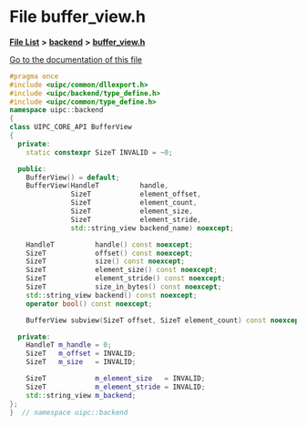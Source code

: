 

# File buffer\_view.h

[**File List**](files.md) **>** [**backend**](dir_53d62147b82bd29328805b2087bd1012.md) **>** [**buffer\_view.h**](buffer__view_8h.md)

[Go to the documentation of this file](buffer__view_8h.md)


```C++
#pragma once
#include <uipc/common/dllexport.h>
#include <uipc/backend/type_define.h>
#include <uipc/common/type_define.h>
namespace uipc::backend
{
class UIPC_CORE_API BufferView
{
  private:
    static constexpr SizeT INVALID = ~0;

  public:
    BufferView() = default;
    BufferView(HandleT          handle,
               SizeT            element_offset,
               SizeT            element_count,
               SizeT            element_size,
               SizeT            element_stride,
               std::string_view backend_name) noexcept;

    HandleT          handle() const noexcept;
    SizeT            offset() const noexcept;
    SizeT            size() const noexcept;
    SizeT            element_size() const noexcept;
    SizeT            element_stride() const noexcept;
    SizeT            size_in_bytes() const noexcept;
    std::string_view backend() const noexcept;
    operator bool() const noexcept;

    BufferView subview(SizeT offset, SizeT element_count) const noexcept;

  private:
    HandleT m_handle = 0;
    SizeT   m_offset = INVALID;
    SizeT   m_size   = INVALID;

    SizeT            m_element_size   = INVALID;
    SizeT            m_element_stride = INVALID;
    std::string_view m_backend;
};
}  // namespace uipc::backend
```


